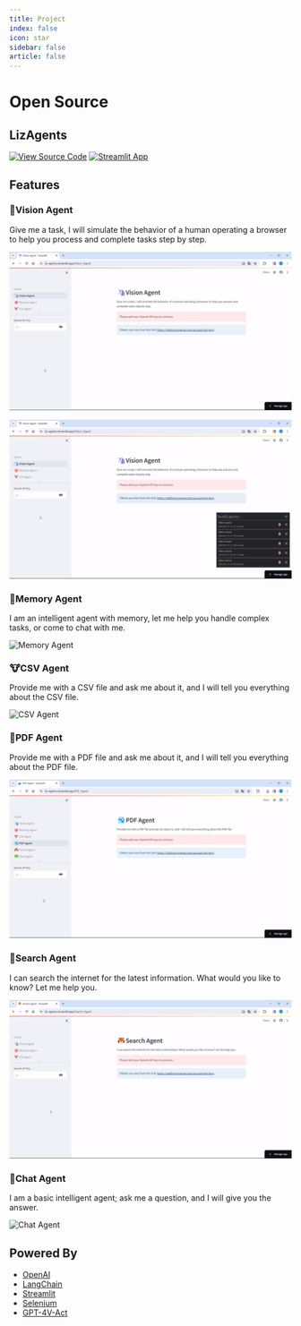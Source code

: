 ```yaml
---
title: Project
index: false
icon: star
sidebar: false
article: false
---
```

# Open Source
## LizAgents

[![View Source Code](https://img.shields.io/badge/GitHub%20Repository-black?logo=github)](https://github.com/liz-starfield/LizAgents)
[![Streamlit App](https://img.shields.io/badge/Visit%20Website-black?logo=streamlit)](https://liz-agents.streamlit.app/)


## Features
### 🦄Vision Agent
Give me a task, I will simulate the behavior of a human operating a browser to help you process and complete tasks step by step.

![Vision Agent -- Automatic Mode](images/VisionAgent1.gif)

![Vision Agent -- Manual Mode](images/VisionAgent2.gif)

### 🐷Memory Agent
I am an intelligent agent with memory, let me help you handle complex tasks, or come to chat with me.

![Memory Agent](images/MemoryAgent.gif)

### 🐮CSV Agent
Provide me with a CSV file and ask me about it, and I will tell you everything about the CSV file.

![CSV Agent](images/CSVAgent.gif)

### 🐳PDF Agent
Provide me with a PDF file and ask me about it, and I will tell you everything about the PDF file.

![PDF Agent](images/PDFAgent.gif)

### 🐯Search Agent
I can search the internet for the latest information. What would you like to know? Let me help you.

![Search Agent](images/SearchAgent.gif)

### 🐸Chat Agent
I am a basic intelligent agent; ask me a question, and I will give you the answer.

![Chat Agent](images/ChatAgent.gif)

## Powered By
- [OpenAI](https://github.com/openai/openai-python)
- [LangChain](https://github.com/langchain-ai/langchain)
- [Streamlit](https://github.com/streamlit/streamlit)
- [Selenium](https://www.selenium.dev/)
- [GPT-4V-Act](https://github.com/ddupont808/GPT-4V-Act)

